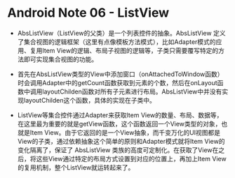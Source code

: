 # Android Note 06 - ListView

* AbsListView（ListView的父类）是一个列表控件的抽象。AbsListView 定义了集合视图的逻辑框架（这里有点像模板方法模式），比如Adapter模式的应用、复用Item View的逻辑、布局子视图的逻辑等，子类只需要覆写特定的方法即可实现集合视图的功能。

* 首先在AbsListView类型的View中添加窗口（onAttachedToWindow函数）时会调用Adapter中的getCount函数获取到元素的个数，然后在onLayout函数中调用layoutChilden函数对所有子元素进行布局。AbsListView中并没有实现layoutChilden这个函数，具体的实现在子类中。

* ListView等集合控件通过Adapter来获取Item View的数量、布局、数据等，在这里最为重要的就是getView函数，这个函数返回一个View类型的对象，也就是Item View。由于它返回的是一个View抽象，而千变万化的UI视图都是View的子类，通过依赖抽象这个简单的原则和Adapter模式就将Item View的变化隔离了，保证了 AbsListView 类族的高度可定制化。在获取了View在之后，将这些View通过特定的布局方式设置到对应的位置上，再加上Item View的复用机制，整个ListView就运转起来了。
